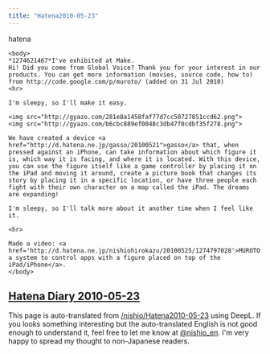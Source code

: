 ```yaml
---
title: "Hatena2010-05-23"
---
```


hatena

```
<body>
*1274621467*I've exhibited at Make.
Hi! Did you come from Global Voice? Thank you for your interest in our products. You can get more information (movies, source code, how to) from http://code.google.com/p/muroto/ (added on 31 Jul 2010)
<hr>

I'm sleepy, so I'll make it easy.

<img src="http://gyazo.com/281e8a1458faf77d7cc50727851ccd62.png">
<img src="http://gyazo.com/b6cbc889ef0048c3db47f0cdbf35f278.png">

We have created a device <a href="http://d.hatena.ne.jp/gasso/20100521">gasso</a> that, when pressed against an iPhone, can take information about which figure it is, which way it is facing, and where it is located. With this device, you can use the figure itself like a game controller by placing it on the iPad and moving it around, create a picture book that changes its story by placing it in a specific location, or have three people each fight with their own character on a map called the iPad. The dreams are expanding!

I'm sleepy, so I'll talk more about it another time when I feel like it.

<hr>

Made a video: <a href='http://d.hatena.ne.jp/nishiohirokazu/20100525/1274797028'>MUROTO: a system to control apps with a figure placed on top of the iPad/iPhone</a>.
</body>
```


[Hatena Diary 2010-05-23](https://nishiohirokazu.hatenadiary.org/archive/2010/05/23)
---
This page is auto-translated from [/nishio/Hatena2010-05-23](https://scrapbox.io/nishio/Hatena2010-05-23) using DeepL. If you looks something interesting but the auto-translated English is not good enough to understand it, feel free to let me know at [@nishio_en](https://twitter.com/nishio_en). I'm very happy to spread my thought to non-Japanese readers.